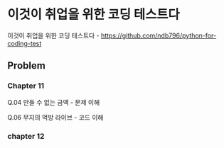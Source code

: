 # 이것이 취업을 위한 코딩 테스트다


이것이 취업을 위한 코딩 테스트다 - https://github.com/ndb796/python-for-coding-test

## Problem
### Chapter 11
Q.04 만들 수 없는 금액 - 문제 이해

Q.06 무지의 먹방 라이브 - 코드 이해

### chapter 12

